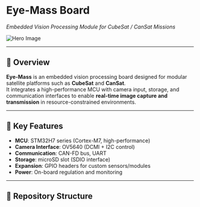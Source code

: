 # Eye-Mass Board  
*Embedded Vision Processing Module for CubeSat / CanSat Missions*

![Hero Image](docs/images/assembled.jpg)

---

## 🔎 Overview
**Eye-Mass** is an embedded vision processing board designed for modular satellite platforms such as **CubeSat** and **CanSat**.  
It integrates a high-performance MCU with camera input, storage, and communication interfaces to enable **real-time image capture and transmission** in resource-constrained environments.

---

## 🔧 Key Features
- **MCU**: STM32H7 series (Cortex-M7, high-performance)
- **Camera Interface**: OV5640 (DCMI + I2C control)
- **Communication**: CAN-FD bus, UART
- **Storage**: microSD slot (SDIO interface)
- **Expansion**: GPIO headers for custom sensors/modules
- **Power**: On-board regulation and monitoring

---

## 📂 Repository Structure
